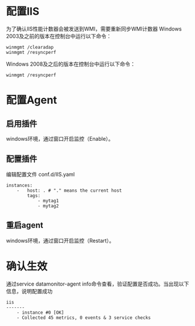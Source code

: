 # 配置IIS
为了确认IIS性能计数器会被发送到WMI，需要重新同步WMI计数器
Windows 2003及之前的版本在控制台中运行以下命令：

```
winmgmt /clearadap
winmgmt /resyncperf
```
Windows 2008及之后的版本在控制台中运行以下命令：
```
winmgmt /resyncperf
```
# 配置Agent
## 启用插件
windows环境，通过窗口开启监控（Enable）。
## 配置插件
编辑配置文件 conf.d/IIS.yaml
```
instances:
    -   host: . # "." means the current host
        tags:
            - mytag1
            - mytag2
```
## 重启agent
windows环境，通过窗口开启监控（Restart）。

# 确认生效
通过service datamonitor-agent info命令查看，验证配置是否成功。当出现以下信息，说明配置成功
```
iis
-------
    - instance #0 [OK]
    - Collected 45 metrics, 0 events & 3 service checks
```
